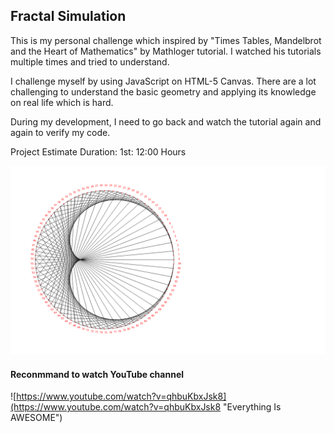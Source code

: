## Fractal Simulation 

This is my personal challenge which inspired by "Times Tables, Mandelbrot and the Heart of Mathematics" by Mathloger tutorial. I watched his tutorials multiple times and tried to understand. 

I challenge myself by using JavaScript on HTML-5 Canvas. There are a lot challenging to 
understand the basic geometry and applying its knowledge on real life which is hard. 

During my development, I need to go back and watch the tutorial again and again to verify my code. 

Project Estimate Duration: 
1st: 12:00 Hours  

![Alt text](./ScreenShot.png)

#### Reconmmand to watch YouTube channel 

![https://www.youtube.com/watch?v=qhbuKbxJsk8](https://www.youtube.com/watch?v=qhbuKbxJsk8 "Everything Is AWESOME")



